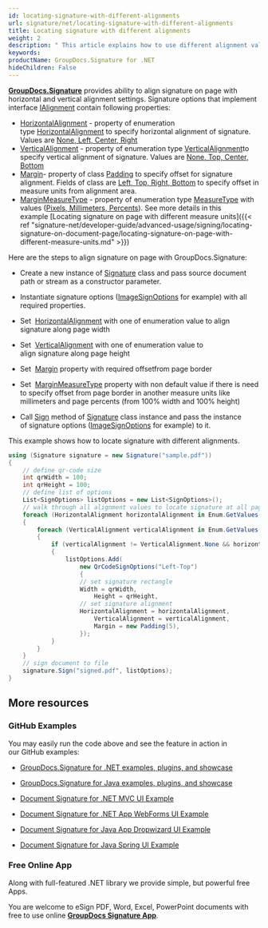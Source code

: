```yaml
---
id: locating-signature-with-different-alignments
url: signature/net/locating-signature-with-different-alignments
title: Locating signature with different alignments
weight: 2
description: " This article explains how to use different alignment values to locate signature on document page with GroupDocs.Signature API."
keywords: 
productName: GroupDocs.Signature for .NET
hideChildren: False
---
```

[**GroupDocs.Signature**](https://products.groupdocs.com/signature/net) provides ability to align signature on page with horizontal and vertical alignment settings. Signature options that implement interface [IAlignment](https://apireference.groupdocs.com/net/signature/groupdocs.signature.domain/ialignment) contain following properties:

*   [HorizontalAlignment](https://apireference.groupdocs.com/net/signature/groupdocs.signature.options/imagesignoptions/properties/horizontalalignment) - property of enumeration type [HorizontalAlignment](https://apireference.groupdocs.com/net/signature/groupdocs.signature.domain/horizontalalignment) to specify horizontal alignment of signature. Values are [None, Left, Center, Right](https://apireference.groupdocs.com/net/signature/groupdocs.signature.domain/horizontalalignment)
*   [VerticalAlignment](https://apireference.groupdocs.com/net/signature/groupdocs.signature.options/imagesignoptions/properties/verticalalignment) - property of enumeration type [VerticalAlignment](https://apireference.groupdocs.com/net/signature/groupdocs.signature.domain/verticalalignment)to specify vertical alignment of signature. Values are [None, Top, Center, Bottom](https://apireference.groupdocs.com/net/signature/groupdocs.signature.domain/verticalalignment)
*   [Margin](https://apireference.groupdocs.com/net/signature/groupdocs.signature.options/imagesignoptions/properties/margin)\- property of class [Padding](https://apireference.groupdocs.com/net/signature/groupdocs.signature.domain/padding) to specify offset for signature alignment. Fields of class are [Left, Top, Right, Bottom](https://apireference.groupdocs.com/net/signature/groupdocs.signature.domain/padding) to specify offset in measure units from alignment area.
*   [MarginMeasureType](https://apireference.groupdocs.com/net/signature/groupdocs.signature.options/imagesignoptions/properties/marginmeasuretype) - property of enumeration type [MeasureType](https://apireference.groupdocs.com/net/signature/groupdocs.signature.domain/measuretype) with values ([Pixels, Millimeters, Percents](https://apireference.groupdocs.com/net/signature/groupdocs.signature.domain/measuretype)). See more details in this example [Locating signature on page with different measure units]({{< ref "signature-net/developer-guide/advanced-usage/signing/locating-signature-on-document-page/locating-signature-on-page-with-different-measure-units.md" >}})

Here are the steps to align signature on page with GroupDocs.Signature:

*   Create a new instance of [Signature](https://apireference.groupdocs.com/net/signature/groupdocs.signature/signature) class and pass source document path or stream as a constructor parameter.
    
*   Instantiate signature options ([ImageSignOptions](https://apireference.groupdocs.com/net/signature/groupdocs.signature.options/imagesignoptions) for example) with all required properties.
    
*   Set  [HorizontalAlignment](https://apireference.groupdocs.com/net/signature/groupdocs.signature.options/imagesignoptions/properties/horizontalalignment) with one of enumeration value to align signature along page width
*   Set  [VerticalAlignment](https://apireference.groupdocs.com/net/signature/groupdocs.signature.options/imagesignoptions/properties/verticalalignment) with one of enumeration value to align signature along page height
*   Set  [Margin](https://apireference.groupdocs.com/net/signature/groupdocs.signature.options/imagesignoptions/properties/margin) property with required offsetfrom page border
*   Set  [MarginMeasureType](https://apireference.groupdocs.com/net/signature/groupdocs.signature.options/imagesignoptions/properties/marginmeasuretype) property with non default value if there is need to specify offset from page border in another measure units like millimeters and page percents (from 100% width and 100% height)  
    
*   Call [Sign](https://apireference.groupdocs.com/net/signature/groupdocs.signature/signature/methods/sign) method of [Signature](https://apireference.groupdocs.com/net/signature/groupdocs.signature/signature) class instance and pass the instance of signature options ([ImageSignOptions](https://apireference.groupdocs.com/net/signature/groupdocs.signature.options/imagesignoptions) for example) to it.   
      
    

This example shows how to locate signature with different alignments.

```csharp
using (Signature signature = new Signature("sample.pdf"))
{
    // define qr-code size
    int qrWidth = 100;
    int qrHeight = 100;
    // define list of options
    List<SignOptions> listOptions = new List<SignOptions>();
    // walk through all alignment values to locate signature at all page alignment areas
    foreach (HorizontalAlignment horizontalAlignment in Enum.GetValues(typeof(HorizontalAlignment)))
    {
        foreach (VerticalAlignment verticalAlignment in Enum.GetValues(typeof(VerticalAlignment)))
        {
            if (verticalAlignment != VerticalAlignment.None && horizontalAlignment != HorizontalAlignment.None)
            {
                listOptions.Add(
                    new QrCodeSignOptions("Left-Top")
                    {
                    // set signature rectangle
                    Width = qrWidth,
                        Height = qrHeight,
                    // set signature alignment
                    HorizontalAlignment = horizontalAlignment,
                        VerticalAlignment = verticalAlignment,
                        Margin = new Padding(5),
                    });
            }
        }
    }
    // sign document to file
    signature.Sign("signed.pdf", listOptions);
}
```

## More resources

### GitHub Examples 

You may easily run the code above and see the feature in action in our GitHub examples:

*   [GroupDocs.Signature for .NET examples, plugins, and showcase](https://github.com/groupdocs-signature/GroupDocs.Signature-for-.NET)
    
*   [GroupDocs.Signature for Java examples, plugins, and showcase](https://github.com/groupdocs-signature/GroupDocs.Signature-for-Java)
    
*   [Document Signature for .NET MVC UI Example](https://github.com/groupdocs-signature/GroupDocs.Signature-for-.NET-MVC) 
    
*   [Document Signature for .NET App WebForms UI Example](https://github.com/groupdocs-signature/GroupDocs.Signature-for-.NET-WebForms)
    
*   [Document Signature for Java App Dropwizard UI Example](https://github.com/groupdocs-signature/GroupDocs.Signature-for-Java-Dropwizard)
    
*   [Document Signature for Java Spring UI Example](https://github.com/groupdocs-signature/GroupDocs.Signature-for-Java-Spring)
    

### Free Online App 

Along with full-featured .NET library we provide simple, but powerful free Apps.

You are welcome to eSign PDF, Word, Excel, PowerPoint documents with free to use online **[GroupDocs Signature App](https://products.groupdocs.app/signature)**.
